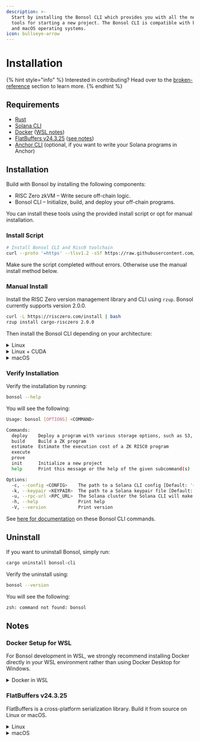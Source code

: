 ```yaml
---
description: >-
  Start by installing the Bonsol CLI which provides you with all the necessary
  tools for starting a new project. The Bonsol CLI is compatible with both Linux
  and macOS operating systems.
icon: bullseye-arrow
---
```


# Installation

{% hint style="info" %}
Interested in contributing? Head over to the [broken-reference](broken-reference/ "mention") section to learn more.
{% endhint %}

## Requirements

* [Rust](https://solana.com/docs/intro/installation#install-rust)
* [Solana CLI](https://solana.com/docs/intro/installation#install-the-solana-cli)
* [Docker](https://docs.docker.com/engine/install/) ([WSL notes](installation.md#docker-setup-for-wsl))
* [FlatBuffers v24.3.25](https://github.com/google/flatbuffers/tree/v24.3.25) ([see notes](installation.md#notes))
* [Anchor CLI](https://solana.com/docs/intro/installation#install-anchor-cli) (optional, if you want to write your Solana programs in Anchor)

## Installation

Build with Bonsol by installing the following components:

- RISC Zero zkVM – Write secure off-chain logic.
- Bonsol CLI – Initialize, build, and deploy your off-chain programs.

You can install these tools using the provided install script or opt for manual installation.

### Install Script

```bash
# Install Bonsol CLI and Risc0 toolchain
curl --proto '=https' --tlsv1.2 -sSf https://raw.githubusercontent.com/bonsol-collective/bonsol/refs/heads/main/bin/install.sh | sh
```

Make sure the script completed without errors. Otherwise use the manual install method below.

### Manual Install

Install the RISC Zero version management library and CLI using `rzup`. Bonsol currently supports version 2.0.0.

```bash
curl -L https://risczero.com/install | bash
rzup install cargo-risczero 2.0.0
```

Then install the Bonsol CLI depending on your architecture:

<details>

<summary>Linux</summary>

Install the Bonsol CLI on Linux **without** CUDA support:

```bash
echo "Installing without cuda support, proving will be slower"
cargo install bonsol-cli --git https://github.com/bonsol-collective/bonsol --locked
```

</details>

<details>

<summary>Linux + CUDA</summary>

Install the Bonsol CLI on Linux **with** CUDA support:

```bash
echo "Installing with cuda support"
cargo install bonsol-cli --git https://github.com/bonsol-collective/bonsol --features linux --locked
```

</details>

<details>

<summary>macOS</summary>

Install the Bonsol CLI on macOS:

```bash
echo "Installing on mac"
cargo install bonsol-cli --git https://github.com/bonsol-collective/bonsol --features mac --locked
```

</details>

### Verify Installation

Verify the installation by running:

```bash
bonsol --help
```

You will see the following:

```bash
Usage: bonsol [OPTIONS] <COMMAND>

Commands:
  deploy    Deploy a program with various storage options, such as S3, or manually with a URL
  build     Build a ZK program
  estimate  Estimate the execution cost of a ZK RISC0 program
  execute
  prove
  init      Initialize a new project
  help      Print this message or the help of the given subcommand(s)

Options:
  -c, --config <CONFIG>    The path to a Solana CLI config [Default: '~/.config/solana/cli/config.yml']
  -k, --keypair <KEYPAIR>  The path to a Solana keypair file [Default: '~/.config/solana/id.json']
  -u, --rpc-url <RPC_URL>  The Solana cluster the Solana CLI will make requests to
  -h, --help               Print help
  -V, --version            Print version
```

See [here for documentation](../cli-commands.md) on these Bonsol CLI commands.

## Uninstall

If you want to uninstall Bonsol, simply run:

```bash
cargo uninstall bonsol-cli
```

Verify the uninstall using:

```bash
bonsol --version
```

You will see the following:

```bash
zsh: command not found: bonsol
```

## Notes

### Docker Setup for WSL

For Bonsol development in WSL, we strongly recommend installing Docker directly in your WSL environment rather than using Docker Desktop for Windows.

<details>

<summary>Docker in WSL</summary>

#### 1. Install Prerequisites

```
sudo apt-get update
sudo apt-get install ca-certificates curl gnupg
```

#### 2. Add Docker's Official GPG Key

```
# Create directory for keyrings
sudo install -m 0755 -d /etc/apt/keyrings

# Download and add GPG key
curl -fsSL https://download.docker.com/linux/ubuntu/gpg | sudo gpg --dearmor -o /etc/apt/keyrings/docker.gpg

# Set permissions
sudo chmod a+r /etc/apt/keyrings/docker.gpg
```

#### 3. Add Docker Repository

```
echo "deb [arch=$(dpkg --print-architecture) signed-by=/etc/apt/keyrings/docker.gpg] https://download.docker.com/linux/ubuntu $(. /etc/os-release && echo "$VERSION_CODENAME") stable" | \
sudo tee /etc/apt/sources.list.d/docker.list > /dev/null
```

#### 4. Install Docker

```
sudo apt-get update
sudo apt-get install docker-ce docker-ce-cli containerd.io docker-buildx-plugin docker-compose-plugin
```

#### 5. Configure User Permissions

```
# Add your user to docker group
sudo usermod -aG docker $USER

# Apply changes to current session
newgrp docker
```

#### 6. Verify Installation

```
docker --version
docker compose version
```

### Notes

* Docker daemon starts automatically with WSL
* No Docker Desktop required
* GUI features available through Docker Desktop later if needed
* Compatible with all Bonsol development requirements

### Troubleshooting

If you encounter permission issues after installation:

1. Ensure you've logged out and back in after adding your user to the docker group
2. Or run `newgrp docker` to apply changes in current session

If Docker daemon isn't starting:

```
sudo service docker start
```

</details>

### FlatBuffers v24.3.25

FlatBuffers is a cross-platform serialization library. Build it from source on Linux or macOS.

<details>

<summary>Linux</summary>

Ensure you have the build requirements.

```bash
# Update package lists
sudo apt update

# Install CMake
sudo apt install -y cmake

# Verify CMake installation
cmake --version   # Should show version 3.28.3 or later

# Install make
sudo apt install -y g++ make

# Verify make installation
make --version   # Should show version 3.81 or later
```

Build and install FlatBuffers v24.3.25:

```bash
# Create a temporary directory for building
cd /tmp

# Clone the FlatBuffers repository
git clone https://github.com/google/flatbuffers.git

# Enter the repository directory
cd flatbuffers

# Checkout the specific version
git checkout v24.3.25

# Build FlatBuffers
cmake -G "Unix Makefiles" -DCMAKE_BUILD_TYPE=Release
make -j$(nproc)

# Install flatc compiler
sudo mv flatc /usr/local/bin/

# Clean up
cd ..
rm -rf flatbuffers

# Verify the installation
flatc --version   # Should show version 24.3.25
```

</details>

<details>

<summary>macOS</summary>

Ensure you have the build requirements.

```bash
# Update package lists (macOS uses Homebrew instead of apt)
brew update

# Install CMake
brew install cmake

# Verify CMake installation
cmake --version   # Should show version 3.28.3 or later

# Install make (and g++ if needed)
brew install make gcc

# Verify make installation
make --version   # Should show version 3.81 or later
```

Build and install FlatBuffers v24.3.25:

```bash
# Create a temporary directory for building
cd /tmp

# Clone the FlatBuffers repository
git clone https://github.com/google/flatbuffers.git

# Enter the repository directory
cd flatbuffers

# Checkout the specific version
git checkout v24.3.25

# Build FlatBuffers
cmake -G "Unix Makefiles" -DCMAKE_BUILD_TYPE=Release
make

# Install flatc compiler
sudo mv flatc /usr/local/bin/

# Clean up
cd ..
rm -rf flatbuffers

# Verify the installation
flatc --version   # Should show version 24.3.25
```

</details>
